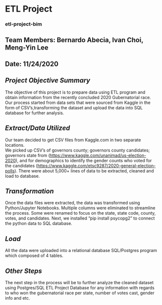 # ETL Project
### etl-project-bim
## Team Members: Bernardo Abecia, Ivan Choi, Meng-Yin Lee
## Date: 11/24/2020

## *Project Objective Summary*
The objective of this project is to prepare data using ETL program and obtain information from the recently concluded 2020 Gubernatorial race.
Our process started from data sets that were sourced from Kaggle in the form of CSV’s,transforming the dataset and upload the data into SQL database for further analysis.

## *Extract/Data Utilized*
Our team decided to get CSV files from Kaggle.com in two separate locations.   
We picked up CSV’s of governors county; governors county candidates; governors state from (https://www.kaggle.com/unanimad/us-election-2020), and for demographics to identify the gender counts who voted for the candidates  (https://www.kaggle.com/etsc9287/2020-general-election-polls). 
There were about 5,000+ lines of data to be extracted, cleaned and load to database.

## *Transformation*
Once the data files were extracted, the data was transformed using Python/Jupyter Notebooks.  Multiple columns were eliminated to streamline the process.  Some were renamed to focus on the state, state code, county, votes, and candidates.  Next, we installed “pip install psycopg2”  to connect the python data to SQL database. 

## *Load*
All the data were uploaded into a relational database SQL/Postgres program which composed of 4 tables. 

## *Other Steps*
The next step in the process will be to further analyze the cleaned dataset using Postgres/SQL ETL Project Database for any information with regards to who won the gubernatorial race per state, number of votes cast, gender info and etc. 


